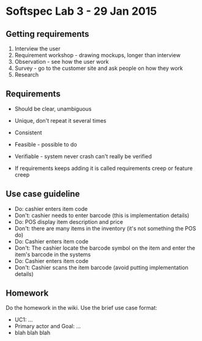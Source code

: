 # Softspec Lab 3 - 29 Jan 2015

## Getting requirements

1. Interview the user
2. Requirement workshop - drawing mockups, longer than interview
3. Observation - see how the user work
4. Survey - go to the customer site and ask people on how they work
5. Research

## Requirements

- Should be clear, unambiguous
- Unique, don't repeat it several times
- Consistent
- Feasible - possible to do
- Verifiable - system never crash can't really be verified

- If requirements keeps adding it is called requirements creep or feature creep

## Use case guideline

- Do: cashier enters item code
- Don't: cashier needs to enter barcode (this is implementation details)
- Do: POS display item description and price
- Don't: there are many items in the inventory (it's not something the POS do)
- Do: Cashier enters item code
- Don't: The cashier locate the barcode symbol on the item and enter the item's barcode in the systems
- Do: Cashier enters item code
- Don't: Cashier scans the item barcode (avoid putting implementation details)

## Homework

Do the homework in the wiki. Use the brief use case format:

- UC1: ...
- Primary actor and Goal: ...
- blah blah blah